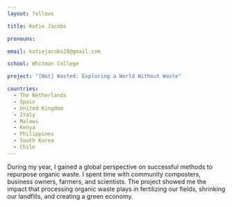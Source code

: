 ```yaml
---
layout: fellows

title: Katie Jacobs

pronouns: 

email: katiejacobs28@gmail.com

school: Whitman College

project: "[Not] Wasted: Exploring a World Without Waste"

countries:
  - The Netherlands
  - Spain
  - United Kingdom
  - Italy
  - Malawi
  - Kenya
  - Philippines
  - South Korea
  - Chile
---
```


During my year, I gained a global perspective on successful methods to repurpose organic waste. I spent time with community composters, business owners, farmers, and scientists. The project showed me the impact that processing organic waste plays in fertilizing our fields, shrinking our landfills, and creating a green economy.